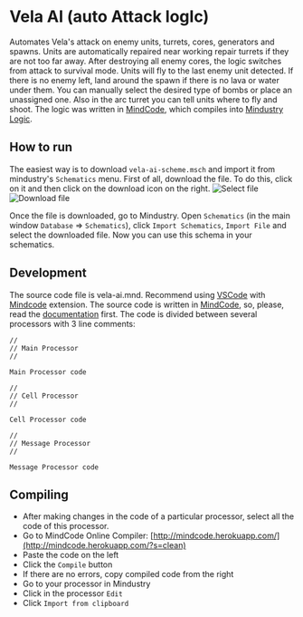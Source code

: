# Vela AI (auto Attack logIc)
Automates Vela's attack on enemy units, turrets, cores, generators and spawns. Units are automatically repaired near working repair turrets if they are not too far away. After destroying all enemy cores, the logic switches from attack to survival mode. Units will fly to the last enemy unit detected. If there is no enemy left, land around the spawn if there is no lava or water under them. You can manually select the desired type of bombs or place an unassigned one. Also in the arc turret you can tell units where to fly and shoot. The logic was written in [MindCode](https://github.com/cardillan/mindcode), which compiles into [Mindustry Logic](https://mindustrygame.github.io/wiki/logic/0-introduction).

## How to run
The easiest way is to download `vela-ai-scheme.msch` and import it from mindustry's `Schematics` menu. First of all, download the file. To do this, click on it and then click on the download icon on the right.
![Select file](https://github.com/limonovthesecond2/vela-ai/assets/118817903/302faa4a-3e54-4c95-83c4-68d55298aa78)
![Download file](https://github.com/limonovthesecond2/vela-ai/assets/118817903/a3c0c9f8-307a-4b9c-a6e4-c649305f9e58)

Once the file is downloaded, go to Mindustry. Open `Schematics` (in the main window `Database` => `Schematics`), click `Import Schematics`, `Import File` and select the downloaded file. Now you can use this schema in your schematics. 

## Development
The source code file is vela-ai.mnd. Recommend using [VSCode](https://code.visualstudio.com/) with [Mindcode](https://marketplace.visualstudio.com/items?itemName=TomSchi.mindcode) extension. The source code is written in [MindCode](https://github.com/cardillan/mindcode), so, please, read the [documentation](https://github.com/cardillan/mindcode/blob/main/doc/syntax/SYNTAX.markdown) first. 
The code is divided between several processors with 3 line comments:
```
//
// Main Processor
//

Main Processor code

//
// Cell Processor
//

Cell Processor code

//
// Message Processor
//

Message Processor code
```

## Compiling
- After making changes in the code of a particular processor, select all the code of this processor.
- Go to MindCode Online Compiler: [http://mindcode.herokuapp.com/](http://mindcode.herokuapp.com/?s=clean)
- Paste the code on the left
- Click the `Compile` button
- If there are no errors, copy compiled code from the right
- Go to your processor in Mindustry
- Click in the processor `Edit`
- Click `Import from clipboard`

